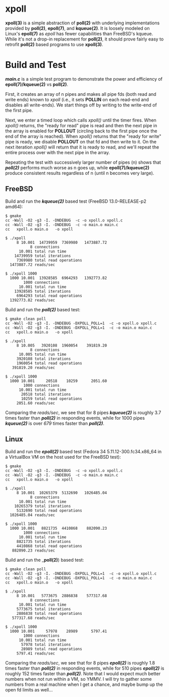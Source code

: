 # xpoll

**xpoll(3)** is a simple abstraction of **poll(2)** with underlying
implementations provided by **poll(2)**, **epoll(7)**, and **kqueue(2)**.
It is loosely modeled on Linux's **epoll(7)** as _epoll_ has fewer
capabilities than FreeBSD's kqueue.
While it's not a drop-in replacement for **poll(2)**, it should prove fairly
easy to retrofit **poll(2)** based programs to use **xpoll(3)**.

# Build and Test
_**main.c**_ is a simple test program to demonstrate the power and
efficiency of **epoll(7)/kqueue(2)** vs **poll(2)**.

First, it creates an array of n pipes and makes all pipe fds (both
read and write ends) known to _xpoll_ (i.e., it sets **POLLIN**
on each read-end and disables all write-ends).  We start things off
by writing to the write-end of the first pipe.

Next, we enter a timed loop which calls _xpoll()_ until the timer fires.
When _xpoll()_ returns, the "ready for read" pipe is read and then the
next pipe in the array is enabled for **POLLOUT** (circling back to the
first pipe once the end of the array is reached).  When _xpoll()_ returns
that the "ready for write" pipe is ready, we disable **POLLOUT** on that
fd and then write to it.  On the next iteration _xpoll()_ will return
that it is ready to read, and we'll repeat the entire process over
with the next pipe in the array.

Repeating the test with successively larger number of pipes (n)
shows that _**poll(2)**_ performs much worse as n goes up, while
**epoll(7)/kqueue(2)** produce consistent results regardless of n
(until n becomes very large).

## FreeBSD
Build and run the _**kqueue(2)**_ based test (FreeBSD 13.0-RELEASE-p2 amd64):

```
$ gmake
cc -Wall -O2 -g3 -I. -DNDEBUG  -c -o xpoll.o xpoll.c
cc -Wall -O2 -g3 -I. -DNDEBUG  -c -o main.o main.c
cc   xpoll.o main.o   -o xpoll

$ ./xpoll
     8 10.001  14739959  7369980   1473887.72
           8 connections
      10.001 total run time
    14739959 total iterations
     7369980 total read operations
  1473887.72 reads/sec

$ ./xpoll 1000
  1000 10.001  13928585  6964293   1392773.82
        1000 connections
      10.001 total run time
    13928585 total iterations
     6964293 total read operations
  1392773.82 reads/sec
```

Build and run the _**poll(2)**_ based test:

```
$ gmake clean poll
cc -Wall -O2 -g3 -I. -DNDEBUG -DXPOLL_POLL=1  -c -o xpoll.o xpoll.c
cc -Wall -O2 -g3 -I. -DNDEBUG -DXPOLL_POLL=1  -c -o main.o main.c
cc   xpoll.o main.o   -o xpoll

$ ./xpoll
     8 10.005   3920108  1960054    391819.20
           8 connections
      10.005 total run time
     3920108 total iterations
     1960054 total read operations
   391819.20 reads/sec

$ ./xpoll 1000
  1000 10.001     20518    10259      2051.60
        1000 connections
      10.001 total run time
       20518 total iterations
       10259 total read operations
     2051.60 reads/sec
```

Comparing the _reads/sec_, we see that for 8 pipes _**kqueue(2)**_
is roughly 3.7 times faster than _**poll(2)**_ in responding
events, while for 1000 pipes _**kqueue(2)**_ is over _679_ times
faster than _**poll(2)**_.

## Linux
Build and run the _**epoll(2)**_ based test (Fedora 34 5.11.12-300.fc34.x86_64
in a VirtualBox VM on the host used for the FreeBSD test):

```
$ gmake
cc -Wall -O2 -g3 -I. -DNDEBUG  -c -o xpoll.o xpoll.c
cc -Wall -O2 -g3 -I. -DNDEBUG  -c -o main.o main.c
cc   xpoll.o main.o   -o xpoll

$ ./xpoll
     8 10.001  10265379  5132690   1026485.04
           8 connections
      10.001 total run time
    10265379 total iterations
     5132690 total read operations
  1026485.04 reads/sec

$ ./xpoll 1000
  1000 10.001   8821735  4410868    882090.23
        1000 connections
      10.001 total run time
     8821735 total iterations
     4410868 total read operations
   882090.23 reads/sec
```

Build and run the _**poll(2)**) based test:

```
$ gmake clean poll
cc -Wall -O2 -g3 -I. -DNDEBUG -DXPOLL_POLL=1  -c -o xpoll.o xpoll.c
cc -Wall -O2 -g3 -I. -DNDEBUG -DXPOLL_POLL=1  -c -o main.o main.c
cc   xpoll.o main.o   -o xpoll

$ ./xpoll
     8 10.001   5773675  2886838    577317.68
           8 connections
      10.001 total run time
     5773675 total iterations
     2886838 total read operations
   577317.68 reads/sec

$ ./xpoll 1000
  1000 10.001     57978    28989      5797.41
        1000 connections
      10.001 total run time
       57978 total iterations
       28989 total read operations
     5797.41 reads/sec
```

Comparing the _reads/sec_, we see that for 8 pipes _**epoll(2)**_
is roughly 1.8 times faster than _**poll(2)**_ in responding
events, while for 510 pipes _**epoll(2)**_ is roughly 152 times
faster than _**poll(2)**_.  Note that I would expect much
better numbers when not run within a VM, so YMMV.  I will
try to gather some numbers from a real machine when I get
a chance, and maybe bump up the open fd limits as well...
